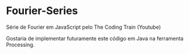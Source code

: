 # Fourier-Series
Série de Fourier em JavaScript pelo The Coding Train (Youtube)

Gostaria de implementar futuramente este código em Java na ferramenta Processing.
